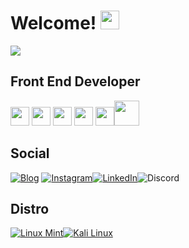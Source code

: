 # Welcome! <img src="https://emojipedia-us.s3.amazonaws.com/source/skype/289/victory-hand_270c-fe0f.png" width="30" height="30">

<img src="https://user-images.githubusercontent.com/74038190/238355349-7d484dc9-68a9-4ee6-a767-aea59035c12d.gif">

## Front End Developer

<img src="https://cdn-icons-png.flaticon.com/512/1051/1051277.png" width="30" height="30"> <img src="https://cdn-icons-png.flaticon.com/512/732/732190.png" width="30" height="30"> <img src="https://cdn-icons-png.flaticon.com/512/5968/5968292.png" width="30" height="30"> <img src="https://cdn-icons-png.flaticon.com/512/753/753244.png" width="30" height="30"> <img src="https://cdn-icons-png.flaticon.com/512/5968/5968381.png" width="30" height="30"><img src="https://github.com/Cyberdrick/Cyberdrick/assets/80337758/28664af9-6d0d-40c1-b2b8-84fb94ce9153" width="40" height="40">



## Social

[![Blog](https://img.shields.io/website?label=netlifywebsite&style=for-the-badge&url=https://rodrigo-sanchez-ortega-45df42.netlify.app/)](https://rodrigo-sanchez-ortega-45df42.netlify.app) [![Instagram](https://img.shields.io/badge/Instagram-E4405F?style=for-the-badge&logo=instagram&logoColor=white)](https://www.instagram.com/rodrigo_cyb35/)[![LinkedIn](https://img.shields.io/badge/LinkedIn-0077B5?style=for-the-badge&logo=linkedin&logoColor=white)](https://www.linkedin.com/in/rodrigo-sanchez-ortega-145b4820a/)![Discord](https://img.shields.io/badge/RodrigoShash1499-7289DA?style=for-the-badge&logo=discord&logoColor=white)

## Distro

[![Linux Mint](https://img.shields.io/badge/Linux_Mint-87CF3E?style=for-the-badge&logo=linux-mint&logoColor=white)](https://linuxmint.com/download.php)[![Kali Linux](https://camo.githubusercontent.com/983b8005f3b6a46ede5c2018db0b4daabf9f96414d66ae6fe5a5769644ff0d5b/68747470733a2f2f696d672e736869656c64732e696f2f7374617469632f76313f7374796c653d666f722d7468652d6261646765266d6573736167653d4b616c692b4c696e757826636f6c6f723d353537433934266c6f676f3d4b616c692b4c696e7578266c6f676f436f6c6f723d464646464646266c6162656c3d)](https://www.kali.org/)


